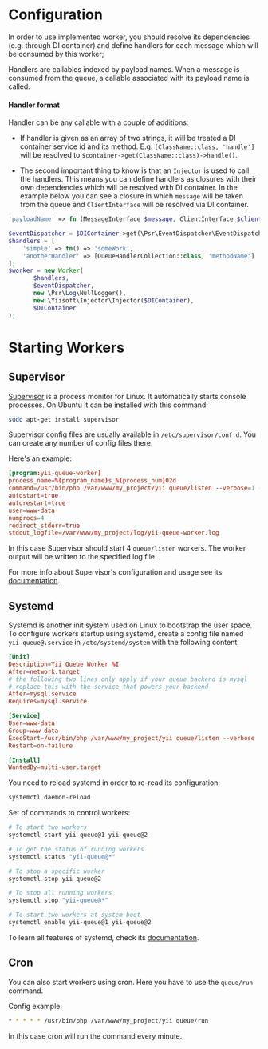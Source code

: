 Configuration
================

In order to use implemented worker, you should resolve its dependencies (e.g. through DI container) 
and define handlers for each message which will be consumed by this worker;

Handlers are callables indexed by payload names. When a message is consumed from the queue, a callable associated with its payload name is called.

#### Handler format
Handler can be any callable with a couple of additions:

- If handler is given as an array of two strings, it will be treated a DI container service id and its method.
E.g. `[ClassName::class, 'handle']` will be resolved to `$container->get(ClassName::class)->handle()`.

- The second important thing to know is that an `Injector` is used to call the handlers.
This means you can define handlers as closures with their own dependencies which will be resolved with DI container.
In the example below you can see a closure in which `message` will be taken from the queue 
and `ClientInterface` will be resolved via DI container.
```php
'payloadName' => fn (MessageInterface $message, ClientInterface $client) => $client->send($message->getPayloadData()),
```

```php
$eventDispatcher = $DIContainer->get(\Psr\EventDispatcher\EventDispatcherInterface::class);
$handlers = [
    'simple' => fn() => 'someWork',
    'anotherHandler' => [QueueHandlerCollection::class, 'methodName']
];
$worker = new Worker(
       $handlers,
       $eventDispatcher,
       new \Psr\Log\NullLogger(),
       new \Yiisoft\Injector\Injector($DIContainer),
       $DIContainer
);
```

Starting Workers
================

Supervisor
----------

[Supervisor](http://supervisord.org) is a process monitor for Linux. It automatically starts
console processes.  On Ubuntu it can be installed with this command:

```sh
sudo apt-get install supervisor
```

Supervisor config files are usually available in `/etc/supervisor/conf.d`. You can create any number of
config files there.

Here's an example:

```conf
[program:yii-queue-worker]
process_name=%(program_name)s_%(process_num)02d
command=/usr/bin/php /var/www/my_project/yii queue/listen --verbose=1 --color=0
autostart=true
autorestart=true
user=www-data
numprocs=4
redirect_stderr=true
stdout_logfile=/var/www/my_project/log/yii-queue-worker.log
```

In this case Supervisor should start 4 `queue/listen` workers. The worker output will be written
to the specified log file.

For more info about Supervisor's configuration and usage see its [documentation](http://supervisord.org).

Systemd
-------

Systemd is another init system used on Linux to bootstrap the user space. To configure workers startup
using systemd, create a config file named `yii-queue@.service` in `/etc/systemd/system` with
the following content:

```conf
[Unit]
Description=Yii Queue Worker %I
After=network.target
# the following two lines only apply if your queue backend is mysql
# replace this with the service that powers your backend
After=mysql.service
Requires=mysql.service

[Service]
User=www-data
Group=www-data
ExecStart=/usr/bin/php /var/www/my_project/yii queue/listen --verbose
Restart=on-failure

[Install]
WantedBy=multi-user.target
```

You need to reload systemd in order to re-read its configuration:

```sh
systemctl daemon-reload
```

Set of commands to control workers:

```sh
# To start two workers
systemctl start yii-queue@1 yii-queue@2

# To get the status of running workers
systemctl status "yii-queue@*"

# To stop a specific worker
systemctl stop yii-queue@2

# To stop all running workers
systemctl stop "yii-queue@*"

# To start two workers at system boot
systemctl enable yii-queue@1 yii-queue@2
```

To learn all features of systemd, check its [documentation](https://freedesktop.org/wiki/Software/systemd/#manualsanddocumentationforusersandadministrators).

Cron
----

You can also start workers using cron. Here you have to use the `queue/run` command.

Config example:

```sh
* * * * * /usr/bin/php /var/www/my_project/yii queue/run
```

In this case cron will run the command every minute.
